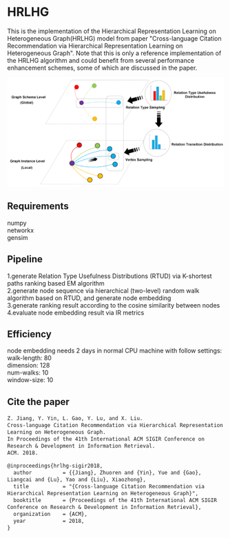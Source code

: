 # HRLHG
This is the implementation of the Hierarchical Representation Learning on Heterogeneous Graph(HRLHG) model from paper "Cross-language Citation Recommendation via Hierarchical Representation Learning on Heterogeneous Graph". Note that this is only a reference implementation of the HRLHG algorithm and could benefit from several performance enhancement schemes, some of which are discussed in the paper.

![](/graphs/1.png)

## Requirements
numpy    
networkx    
gensim    

## Pipeline
1.generate Relation Type Usefulness Distributions (RTUD) via K-shortest paths ranking based EM algorithm    
2.generate node sequence via hierarchical (two-level) random walk algorithm based on RTUD, and generate node embedding    
3.generate ranking result according to the cosine similarity between nodes    
4.evaluate node embedding result via IR metrics    

## Efficiency
node embedding needs 2 days in normal CPU machine with follow settings:      
walk-length: 80   
dimension: 128   
num-walks: 10   
window-size: 10   

## Cite the paper
```
Z. Jiang, Y. Yin, L. Gao, Y. Lu, and X. Liu. 
Cross-language Citation Recommendation via Hierarchical Representation Learning on Heterogeneous Graph.
In Proceedings of the 41th International ACM SIGIR Conference on Research & Development in Information Retrieval. 
ACM. 2018.
```
```
@inproceedings{hrlhg-sigir2018,
  author          = {{Jiang}, Zhuoren and {Yin}, Yue and {Gao}, Liangcai and {Lu}, Yao and {Liu}, Xiaozhong},
  title           = "{Cross-language Citation Recommendation via Hierarchical Representation Learning on Heterogeneous Graph}",
  booktitle       = {Proceedings of the 41th International ACM SIGIR Conference on Research & Development in Information Retrieval},
  organization    = {ACM},
  year            = 2018,
}
```


